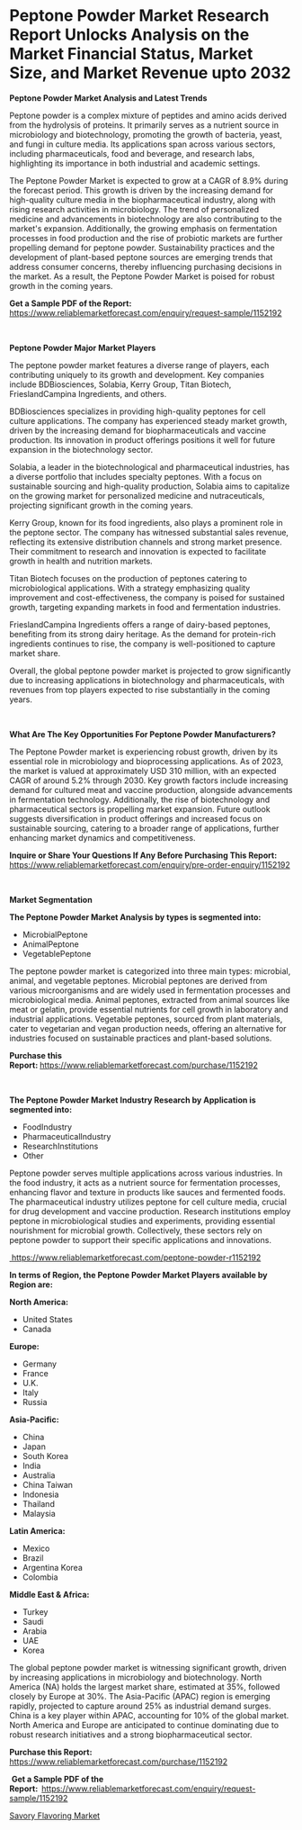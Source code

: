 <p><h1>Peptone Powder Market Research Report Unlocks Analysis on the Market Financial Status, Market Size, and Market Revenue upto 2032</h1></p><p><strong>Peptone Powder Market Analysis and Latest Trends</strong></p>
<p><p>Peptone powder is a complex mixture of peptides and amino acids derived from the hydrolysis of proteins. It primarily serves as a nutrient source in microbiology and biotechnology, promoting the growth of bacteria, yeast, and fungi in culture media. Its applications span across various sectors, including pharmaceuticals, food and beverage, and research labs, highlighting its importance in both industrial and academic settings.</p><p>The Peptone Powder Market is expected to grow at a CAGR of 8.9% during the forecast period. This growth is driven by the increasing demand for high-quality culture media in the biopharmaceutical industry, along with rising research activities in microbiology. The trend of personalized medicine and advancements in biotechnology are also contributing to the market's expansion. Additionally, the growing emphasis on fermentation processes in food production and the rise of probiotic markets are further propelling demand for peptone powder. Sustainability practices and the development of plant-based peptone sources are emerging trends that address consumer concerns, thereby influencing purchasing decisions in the market. As a result, the Peptone Powder Market is poised for robust growth in the coming years.</p></p>
<p><strong>Get a Sample PDF of the Report:&nbsp;</strong> <a href="https://www.reliablemarketforecast.com/enquiry/request-sample/1152192?utm_campaign=3069&utm_medium=2&utm_source=Github&utm_content=ia&utm_term=31032025&utm_id=peptone-powder">https://www.reliablemarketforecast.com/enquiry/request-sample/1152192</a></p>
<p>&nbsp;</p>
<p><strong>Peptone Powder Major Market Players</strong></p>
<p><p>The peptone powder market features a diverse range of players, each contributing uniquely to its growth and development. Key companies include BDBiosciences, Solabia, Kerry Group, Titan Biotech, FrieslandCampina Ingredients, and others.</p><p>BDBiosciences specializes in providing high-quality peptones for cell culture applications. The company has experienced steady market growth, driven by the increasing demand for biopharmaceuticals and vaccine production. Its innovation in product offerings positions it well for future expansion in the biotechnology sector.</p><p>Solabia, a leader in the biotechnological and pharmaceutical industries, has a diverse portfolio that includes specialty peptones. With a focus on sustainable sourcing and high-quality production, Solabia aims to capitalize on the growing market for personalized medicine and nutraceuticals, projecting significant growth in the coming years.</p><p>Kerry Group, known for its food ingredients, also plays a prominent role in the peptone sector. The company has witnessed substantial sales revenue, reflecting its extensive distribution channels and strong market presence. Their commitment to research and innovation is expected to facilitate growth in health and nutrition markets.</p><p>Titan Biotech focuses on the production of peptones catering to microbiological applications. With a strategy emphasizing quality improvement and cost-effectiveness, the company is poised for sustained growth, targeting expanding markets in food and fermentation industries.</p><p>FrieslandCampina Ingredients offers a range of dairy-based peptones, benefiting from its strong dairy heritage. As the demand for protein-rich ingredients continues to rise, the company is well-positioned to capture market share.</p><p>Overall, the global peptone powder market is projected to grow significantly due to increasing applications in biotechnology and pharmaceuticals, with revenues from top players expected to rise substantially in the coming years.</p></p>
<p>&nbsp;</p>
<p><strong>What Are The Key Opportunities For Peptone Powder Manufacturers?</strong></p>
<p><p>The Peptone Powder market is experiencing robust growth, driven by its essential role in microbiology and bioprocessing applications. As of 2023, the market is valued at approximately USD 310 million, with an expected CAGR of around 5.2% through 2030. Key growth factors include increasing demand for cultured meat and vaccine production, alongside advancements in fermentation technology. Additionally, the rise of biotechnology and pharmaceutical sectors is propelling market expansion. Future outlook suggests diversification in product offerings and increased focus on sustainable sourcing, catering to a broader range of applications, further enhancing market dynamics and competitiveness.</p></p>
<p><strong>Inquire or Share Your Questions If Any Before Purchasing This Report:</strong> <a href="https://www.reliablemarketforecast.com/enquiry/pre-order-enquiry/1152192?utm_campaign=3069&utm_medium=2&utm_source=Github&utm_content=ia&utm_term=31032025&utm_id=peptone-powder">https://www.reliablemarketforecast.com/enquiry/pre-order-enquiry/1152192</a></p>
<p>&nbsp;</p>
<p><strong>Market Segmentation</strong></p>
<p><strong>The Peptone Powder Market Analysis by types is segmented into:</strong></p>
<p><ul><li>MicrobialPeptone</li><li>AnimalPeptone</li><li>VegetablePeptone</li></ul></p>
<p><p>The peptone powder market is categorized into three main types: microbial, animal, and vegetable peptones. Microbial peptones are derived from various microorganisms and are widely used in fermentation processes and microbiological media. Animal peptones, extracted from animal sources like meat or gelatin, provide essential nutrients for cell growth in laboratory and industrial applications. Vegetable peptones, sourced from plant materials, cater to vegetarian and vegan production needs, offering an alternative for industries focused on sustainable practices and plant-based solutions.</p></p>
<p><strong>Purchase this Report:&nbsp;</strong><a href="https://www.reliablemarketforecast.com/purchase/1152192?utm_campaign=3069&utm_medium=2&utm_source=Github&utm_content=ia&utm_term=31032025&utm_id=peptone-powder">https://www.reliablemarketforecast.com/purchase/1152192</a></p>
<p>&nbsp;</p>
<p><strong>The Peptone Powder Market Industry Research by Application is segmented into:</strong></p>
<p><ul><li>FoodIndustry</li><li>PharmaceuticalIndustry</li><li>ResearchInstitutions</li><li>Other</li></ul></p>
<p><p>Peptone powder serves multiple applications across various industries. In the food industry, it acts as a nutrient source for fermentation processes, enhancing flavor and texture in products like sauces and fermented foods. The pharmaceutical industry utilizes peptone for cell culture media, crucial for drug development and vaccine production. Research institutions employ peptone in microbiological studies and experiments, providing essential nourishment for microbial growth. Collectively, these sectors rely on peptone powder to support their specific applications and innovations.</p></p>
<p><a href="https://www.reliablemarketforecast.com/peptone-powder-r1152192?utm_campaign=3069&utm_medium=2&utm_source=Github&utm_content=ia&utm_term=31032025&utm_id=peptone-powder">&nbsp;https://www.reliablemarketforecast.com/peptone-powder-r1152192</a></p>
<p><strong>In terms of Region, the Peptone Powder Market Players available by Region are:</strong></p>
<p>
    <p> <strong> North America: </strong>
        <ul>
            <li>United States</li>
            <li>Canada</li>
        </ul>
        </p> 
    <p> <strong> Europe: </strong>
        <ul>
            <li>Germany</li>
            <li>France</li>
            <li>U.K.</li>
            <li>Italy</li>
            <li>Russia</li>
        </ul>
        </p> 
    <p> <strong> Asia-Pacific: </strong>
        <ul>
            <li>China</li>
            <li>Japan</li>
            <li>South Korea</li>
            <li>India</li>
            <li>Australia</li>
            <li>China Taiwan</li>
            <li>Indonesia</li>
            <li>Thailand</li>
            <li>Malaysia</li>
        </ul>
        </p> 
    <p> <strong> Latin America: </strong>
        <ul>
            <li>Mexico</li>
            <li>Brazil</li>
            <li>Argentina Korea</li>
            <li>Colombia</li>
        </ul>
        </p> 
    <p> <strong> Middle East & Africa: </strong>
        <ul>
            <li>Turkey</li>
            <li>Saudi</li>
            <li>Arabia</li>
            <li>UAE</li>
            <li>Korea</li>
        </ul>
    </p>
    </p>
<p><p>The global peptone powder market is witnessing significant growth, driven by increasing applications in microbiology and biotechnology. North America (NA) holds the largest market share, estimated at 35%, followed closely by Europe at 30%. The Asia-Pacific (APAC) region is emerging rapidly, projected to capture around 25% as industrial demand surges. China is a key player within APAC, accounting for 10% of the global market. North America and Europe are anticipated to continue dominating due to robust research initiatives and a strong biopharmaceutical sector.</p></p>
<p><strong>Purchase this Report: </strong><a href="https://www.reliablemarketforecast.com/purchase/1152192?utm_campaign=3069&utm_medium=2&utm_source=Github&utm_content=ia&utm_term=31032025&utm_id=peptone-powder">https://www.reliablemarketforecast.com/purchase/1152192</a></p>
<p>&nbsp;<strong>Get a Sample PDF of the Report:&nbsp;&nbsp;</strong><a href="https://www.reliablemarketforecast.com/enquiry/request-sample/1152192?utm_campaign=3069&utm_medium=2&utm_source=Github&utm_content=ia&utm_term=31032025&utm_id=peptone-powder">https://www.reliablemarketforecast.com/enquiry/request-sample/1152192</a></p>
<p><strong></strong></p>
<p><p><a href="https://github.com/ajayanhaizan/Market-Research-Report-List-1/blob/main/savory-flavoring-market.md?utm_campaign=3069&utm_medium=2&utm_source=Github&utm_content=ia&utm_term=31032025&utm_id=peptone-powder">Savory Flavoring Market</a></p></p>
